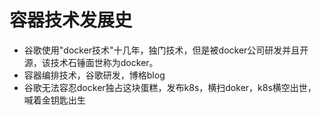 # 容器技术发展史

* 谷歌使用"docker技术"十几年，独门技术，但是被docker公司研发并且开源，该技术石锤面世称为docker。
* 容器编排技术，谷歌研发，博格blog
* 谷歌无法容忍docker独占这块蛋糕，发布k8s，横扫doker，k8s横空出世，喊着金钥匙出生
